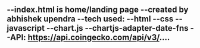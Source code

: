 --index.html is home/landing page
--created by abhishek upendra
--tech used:
      --html
      --css
      --javascript
      --chart.js
      --chartjs-adapter-date-fns
      --API: https://api.coingecko.com/api/v3/....
--------------------------------------------------------------------------
